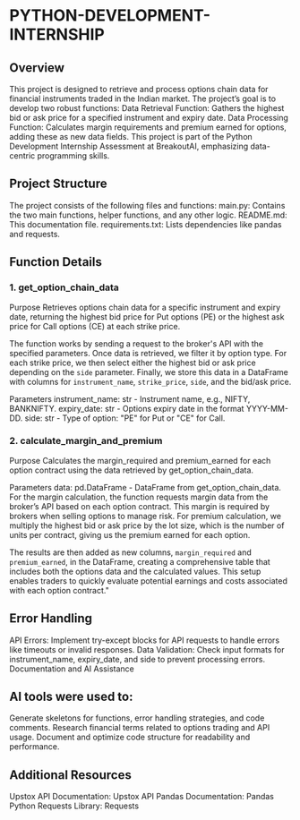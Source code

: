 
# PYTHON-DEVELOPMENT-INTERNSHIP
## Overview
This project is designed to retrieve and process options chain data for financial instruments traded in the Indian market. The project’s goal is to develop two robust functions:
Data Retrieval Function: Gathers the highest bid or ask price for a specified instrument and expiry date.
Data Processing Function: Calculates margin requirements and premium earned for options, adding these as new data fields.
This project is part of the Python Development Internship Assessment at BreakoutAI, emphasizing data-centric programming skills.

## Project Structure
The project consists of the following files and functions:
main.py: Contains the two main functions, helper functions, and any other logic.
README.md: This documentation file.
requirements.txt: Lists dependencies like pandas and requests.


## Function Details
### 1. get_option_chain_data
Purpose
Retrieves options chain data for a specific instrument and expiry date, returning the highest bid price for Put options (PE) or the highest ask price for Call options (CE) at each strike price.

The function works by sending a request to the broker's API with the specified parameters. Once data is retrieved, we filter it by option type. For each strike price, we then select either the highest bid or ask price depending on the `side` parameter. Finally, we store this data in a DataFrame with columns for `instrument_name`, `strike_price`, `side`, and the bid/ask price.

Parameters
instrument_name: str - Instrument name, e.g., NIFTY, BANKNIFTY.
expiry_date: str - Options expiry date in the format YYYY-MM-DD.
side: str - Type of option: "PE" for Put or "CE" for Call.


### 2. calculate_margin_and_premium
Purpose
Calculates the margin_required and premium_earned for each option contract using the data retrieved by get_option_chain_data.

Parameters
data: pd.DataFrame - DataFrame from get_option_chain_data.
For the margin calculation, the function requests margin data from the broker’s API based on each option contract. This margin is required by brokers when selling options to manage risk. For premium calculation, we multiply the highest bid or ask price by the lot size, which is the number of units per contract, giving us the premium earned for each option.

The results are then added as new columns, `margin_required` and `premium_earned`, in the DataFrame, creating a comprehensive table that includes both the options data and the calculated values. This setup enables traders to quickly evaluate potential earnings and costs associated with each option contract."

## Error Handling
API Errors: Implement try-except blocks for API requests to handle errors like timeouts or invalid responses.
Data Validation: Check input formats for instrument_name, expiry_date, and side to prevent processing errors.
Documentation and AI Assistance

## AI tools were used to:
Generate skeletons for functions, error handling strategies, and code comments.
Research financial terms related to options trading and API usage.
Document and optimize code structure for readability and performance.

## Additional Resources
Upstox API Documentation: Upstox API
Pandas Documentation: Pandas
Python Requests Library: Requests

